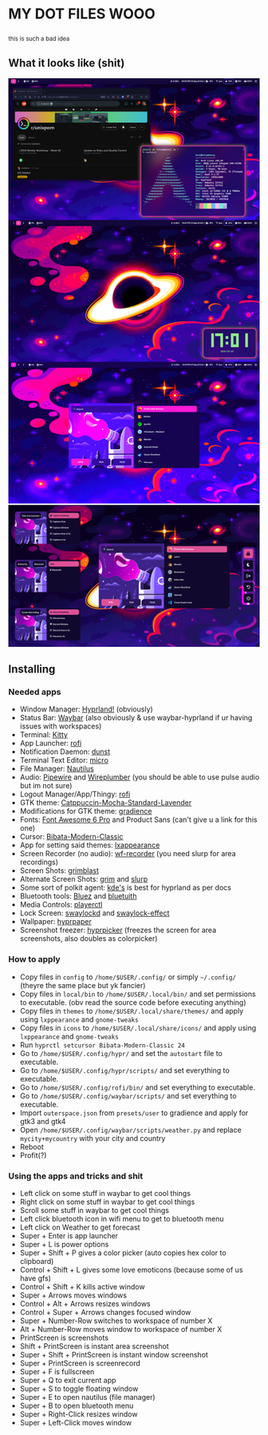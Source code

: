 # MY DOT FILES WOOO
<sub>this is such a bad idea</sub>

## What it looks like (shit)

![Screenshot](/assets/images/screenshot.png)
![Utilities](/assets/images/utilities.png)

## Installing

### Needed apps

- Window Manager: [Hyprland!](https://github.com/hyprwm/Hyprland) (obviously)
- Status Bar: [Waybar](https://github.com/Alexays/Waybar) (also obviously & use waybar-hyprland if ur having issues with workspaces)
- Terminal: [Kitty](https://github.com/kovidgoyal/kitty)
- App Launcher: [rofi](https://github.com/davatorium/rofi)
- Notification Daemon: [dunst](https://github.com/dunst-project/dunst)
- Terminal Text Editor: [micro](https://github.com/zyedidia/micro)
- File Manager: [Nautilus](https://github.com/GNOME/nautilus) 
- Audio: [Pipewire](https://gitlab.freedesktop.org/pipewire/pipewire/) and [Wireplumber](https://gitlab.freedesktop.org/pipewire/wireplumber/) (you should be able to use pulse audio but im not sure)
- Logout Manager/App/Thingy: [rofi](https://github.com/davatorium/rofi)
- GTK theme: [Catppuccin-Mocha-Standard-Lavender](https://github.com/catppuccin/gtk) 
- Modifications for GTK theme: [gradience](https://github.com/GradienceTeam/Gradience) 
- Fonts: [Font Awesome 6 Pro](https://fontawesome.com/) and Product Sans (can't give u a link for this one)
- Cursor: [Bibata-Modern-Classic](https://github.com/ful1e5/Bibata_Cursor)
- App for setting said themes: [lxappearance](https://github.com/lxde/lxappearance)
- Screen Recorder (no audio): [wf-recorder](https://github.com/ammen99/wf-recorder) (you need slurp for area recordings) 
- Screen Shots: [grimblast](https://github.com/hyprwm/contrib)
- Alternate Screen Shots: [grim](https://sr.ht/~emersion/grim/) and [slurp](https://github.com/emersion/slurp)
- Some sort of polkit agent: [kde's](https://github.com/KDE/polkit-kde-agent-1) is best for hyprland as per docs
- Bluetooth tools: [Bluez](https://wiki.archlinux.org/title/bluetooth) and [bluetuith](https://github.com/darkhz/bluetuith)
- Media Controls: [playerctl](https://github.com/altdesktop/playerctl)
- Lock Screen: [swaylockd](https://github.com/jirutka/swaylockd) and [swaylock-effect](https://github.com/mortie/swaylock-effects)
- Wallpaper: [hyprpaper](https://github.com/hyprwm/hyprpaper)
- Screenshot freezer: [hyprpicker](https://github.com/hyprwm/hyprpicker) (freezes the screen for area screenshots, also doubles as colorpicker)

### How to apply

- Copy files in `config` to `/home/$USER/.config/` or simply `~/.config/` (theyre the same place but yk fancier)
- Copy files in `local/bin` to `/home/$USER/.local/bin/` and set permissions to executable. (obv read the source code before executing anything)
- Copy files in `themes` to `/home/$USER/.local/share/themes/` and apply using `lxppearance` and `gnome-tweaks`
- Copy files in `icons` to `/home/$USER/.local/share/icons/` and apply using `lxppearance` and `gnome-tweaks`
- Run `hyprctl setcursor Bibata-Modern-Classic 24`
- Go to `/home/$USER/.config/hypr/` and set the `autostart` file to executable.
- Go to `/home/$USER/.config/hypr/scripts/` and set everything to executable.  
- Go to `/home/$USER/.config/rofi/bin/` and set everything to executable.  
- Go to `/home/$USER/.config/waybar/scripts/` and set everything to executable.  
- Import `outerspace.json` from `presets/user` to gradience and apply for gtk3 and gtk4
- Open `/home/$USER/.config/waybar/scripts/weather.py` and replace `mycity+mycountry` with your city and country
- Reboot
- Profit(?)

### Using the apps and tricks and shit
- Left click on some stuff in waybar to get cool things
- Right click on some stuff in waybar to get cool things
- Scroll some stuff in waybar to get cool things
- Left click bluetooth icon in wifi menu to get to bluetooth menu
- Left click on Weather to get forecast
- Super + Enter is app launcher 
- Super + L is power options
- Super + Shift + P gives a color picker (auto copies hex color to clipboard)
- Control + Shift + L gives some love emoticons (because some of us have gfs)
- Control + Shift + K kills active window
- Super + Arrows moves windows
- Control + Alt + Arrows resizes windows
- Control + Super + Arrows changes focused window
- Super + Number-Row switches to workspace of number X
- Alt + Number-Row moves window to workspace of number X
- PrintScreen is screenshots
- Shift + PrintScreen is instant area screenshot
- Super + Shift + PrintScreen is instant window screenshot
- Super + PrintScreen is screenrecord
- Super + F is fullscreen 
- Super + Q to exit current app
- Super + S to toggle floating window
- Super + E to open nautilus (file manager)
- Super + B to open bluetooth menu
- Super + Right-Click resizes window
- Super + Left-Click moves window 
